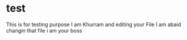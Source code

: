 # test
This is for testing purpose
I am Khurram and editing your File
I am abaid changin that file
i am your boss
